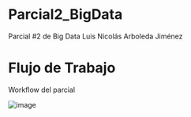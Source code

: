 # Parcial2_BigData


Parcial #2 de Big Data
Luis Nicolás Arboleda Jiménez

# Flujo de Trabajo
Workflow del parcial

![image](https://user-images.githubusercontent.com/111478322/197245995-a5f4a33b-e807-46ba-accf-d4ae83a0358d.png)
